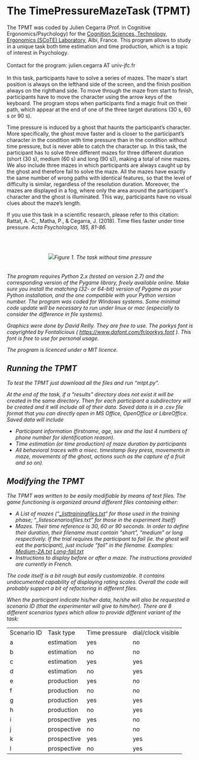 

<h1>The TimePressureMazeTask (TPMT)</h1> The TPMT was coded by Julien Cegarra (Prof. in Cognitive Ergonomics/Psychology) for the <a href="https://www.univ-jfc.fr/equipesrecherche/sciences-la-cognition-technologie-ergonomie-scote">Cognition Sciences, Technology, Ergonomics (SCoTE) Laboratory</a>, Albi, France. This program allows to study in a unique task both time estimation and time production, which is a topic of interest in Psychology.
<br><br>
Contact for the program: julien.cegarra AT univ-jfc.fr
<br><br>
In this task, participants have to solve a series of mazes. The maze's start position is always on the lefthand side of the screen, and the finish position always on the righthand side.
To move through the maze from start to finish, participants have to move the character using the arrow keys of the keyboard.
The program stops when participants find a magic fruit on their path, which appear at the end of one of the three target durations (30 s, 60 s or 90 s).

Time pressure is induced by a ghost that haunts the participant’s character. More specifically, the ghost move faster and is closer to the participant’s character in the condition with time pressure than in the condition without time pressure, but is never able to catch the character up. 
In this task, the participant has to solve three different mazes for three different duration (short (30 s), medium (60 s) and long (90 s)), making a total of nine mazes. 
We also include three mazes in which participants are always caught up by the ghost and therefore fail to solve the maze.
All the mazes have exactly the same number of wrong paths with identical features, so that the level of difficulty is similar, regardless of the resolution duration.
Moreover, the mazes are displayed in a fog, where only the area around the participant's character and the ghost is illuminated. This way, participants have no visual clues about the maze’s length.

If you use this task in a scientific research, please refer to this citation:<br>
Rattat, A.-C., Matha, P., & Cegarra, J. (2018). Time flies faster under time pressure. <i>Acta Psychologica, 185<i>, 81-86. 

<br><br>
<center><img src="https://github.com/juliencegarra/tpmt/blob/master/example.gif?raw=true"><i>Figure 1. The task without time pressure</i></center>
<br><br>
The program requires Python 2.x (tested on version 2.7) and the corresponding version of the Pygame library, freely available online. Make sure you install the matching (32- or 64-bit) version of Pygame as your Python installation, and the one compatible with your Python version number.  The program was coded for Windows systems. Some minimal code update will be necessary to run under linux or mac (especially to consider the difference in file systems).

Graphics were done by David Reilly. They are free to use. The porkys font is copyrighted by Fontalicious ( https://www.dafont.com/fr/porkys.font ). This font is free to use for personal usage.

The program is licenced under a MIT licence. 





<h2>Running the TPMT</h2>

To test the TPMT just download all the files and run “mtpt.py”.

At the end of the task, if a “results” directory does not exist it will be created in the same directory. Then for each participant a subdirectory will be created and it will include all of their data. Saved data is in a .csv file format that you can directly open in MS Office, OpenOffice or LibreOffice. Saved data will include
<ul><li>Participant information (firstname, age, sex and the last 4 numbers of phone number for identification reason).</li>
<li>Time estimation (or time production) of maze duration by participants</li>
<li>All behavioral traces with a msec. timestamp (key press, movements in maze, movements of the ghost, actions such as the capture of a fruit and so on).</li>
</ul>

<h2>Modifying the TPMT</h2>

The TPMT was written to be easily modifiable by means of text files. The game functioning is organized around different files containing either:
<ul><li>A List of mazes (“<a href="https://github.com/juliencegarra/tpmt/blob/master/res/_listtrainingfiles.txt">_listtrainingfiles.txt</a>“ for those used in the training phase; “_listescenariosfiles.txt” for those in the experiment itself)</li>
<li>Mazes. Their time reference is 30, 60 or 90 seconds. In order to define their duration, their filename must contain “short”, “medium” or long respectively. If the trial requires the participant to fail (ie. the ghost will eat the participant), just include “fail” in the filename. Examples: <a href="https://github.com/juliencegarra/tpmt/blob/master/res/Medium-2A.txt">Medium-2A.txt</a> <a href="https://github.com/juliencegarra/tpmt/blob/master/res/Long-fail.txt">Long-fail.txt</a> </li>
<li>Instructions to display before or after a maze. The instructions provided are currently in French.</li>
</ul>
The code itself is a bit rough but easily customizable. It contains undocumented capability of displaying rating scales. Overall the code will probably support a bit of refactoring in different files.

When the participant indicate his/her data, he/she will also be requested a scenario ID (that the experimenter will give to him/her). There are 8 different scenarios types which allow to provide different variant of the task:
<table>
<tr><td>Scenario ID</td><td>Task type</td><td>Time pressure</td><td>dial/clock visible</td></tr>
<tr><td>a</td><td>estimation</td><td>yes</td><td>no</td></tr>
<tr><td>b</td><td>estimation</td><td>no</td><td>no</td></tr>
<tr><td>c</td><td>estimation</td><td>yes</td><td>yes</td></tr>
<tr><td>d</td><td>estimation</td><td>no</td><td>yes</td></tr>
<tr><td>e</td><td>production</td><td>yes</td><td>no</td></tr>
<tr><td>f</td><td>production</td><td>no</td><td>no</td></tr>
<tr><td>g</td><td>production</td><td>yes</td><td>yes</td></tr>
<tr><td>h</td><td>production</td><td>no</td><td>yes</td></tr>
<tr><td>i</td><td>prospective</td><td>yes</td><td>no</td></tr>
<tr><td>j</td><td>prospective</td><td>no</td><td>no</td></tr>
<tr><td>k</td><td>prospective</td><td>yes</td><td>yes</td></tr>
<tr><td>l</td><td>prospective</td><td>no</td><td>yes</td></tr>
</table>
